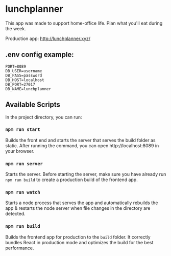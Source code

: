 # lunchplanner
This app was made to support home-office life. Plan what you'll eat during the week.

Production app: http://lunchplanner.xyz/

## .env config example:

    PORT=8089
    DB_USER=username
    DB_PASS=password
    DB_HOST=localhost
    DB_PORT=27017
    DB_NAME=lunchplanner

## Available Scripts

In the project directory, you can run:

### `npm run start`

Builds the front end and starts the server that serves the build folder as static. After running the command, you can open http://localhost:8089 in your browser.

### `npm run server`

Starts the server. 
Before starting the server, make sure you have already run `npm run build` to create a production build of the frontend app. 

### `npm run watch`

Starts a node process that serves the app and automatically rebuilds the app & restarts the node server when file changes in the directory are detected.

### `npm run build`

Builds the frontend app for production to the `build` folder.
It correctly bundles React in production mode and optimizes the build for the best performance.
